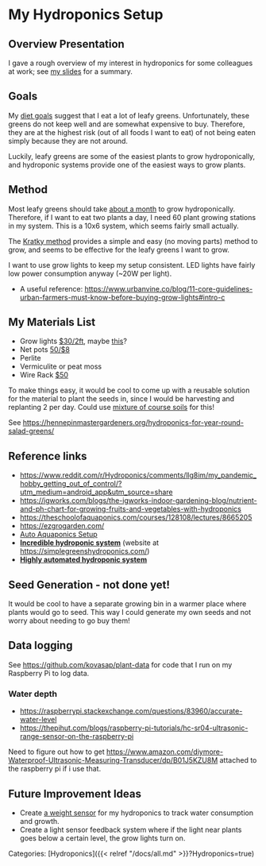 # My Hydroponics Setup

## Overview Presentation

I gave a rough overview of my interest in hydroponics for some colleagues at
work; see [my
slides](https://docs.google.com/presentation/d/15ld4dWkpqrHlZe9BtNFHWjIHNZ1D6AGCyu9sLCiGeSg/edit?usp=sharing)
for a summary.

## Goals

My [diet goals](/docs/health-and-longevity/food.md) suggest that I eat a lot of leafy greens.
Unfortunately, these greens do not keep well and are somewhat expensive to buy.
Therefore, they are at the highest risk (out of all foods I want to eat) of not
being eaten simply because they are not around.  

Luckily, leafy greens are some of the easiest plants to grow hydroponically,
and hydroponic systems provide one of the easiest ways to grow plants.

## Method

Most leafy greens should take [about a
month](https://homeguides.sfgate.com/quick-growing-plants-hydroponic-systems-27438.html#:~:text=best%20for%20you.-,Lettuce,ready%20as%20the%20leafy%20types.)
to grow hydroponically.  Therefore, if I want to eat two plants a day, I need
60 plant growing stations in my system.  This is a 10x6 system, which seems
fairly small actually.

The [Kratky method](https://university.upstartfarmers.com/blog/kratky-method)
provides a simple and easy (no moving parts) method to grow, and seems to be
effective for the leafy greens I want to grow.

I want to use grow lights to keep my setup consistent.  LED lights have fairly
low power consumption anyway (~20W per light).

  - A useful reference: https://www.urbanvine.co/blog/11-core-guidelines-urban-farmers-must-know-before-buying-grow-lights#intro-c


## My Materials List

 - Grow lights [$30/2ft](https://www.amazon.com/Byingo-2ft-Plant-Grow-Light/dp/B0792P3YPQ/ref=as_li_ss_tl?ie=UTF8&qid=1543443557&sr=8-4&keywords=24%22+grow+light&&linkCode=sl1&tag=growjourney-20&linkId=8ef750b460d78406d53989694159a1f4&language=en_US), maybe [this](https://www.amazon.com/gp/product/B07FKF6BT4/ref=ox_sc_act_title_1?smid=AHA091K9FJYEL&th=1)?
 - Net pots [50/$8](https://www.amazon.com/xGarden-Lightweight-Economy-Hydroponics-Aquaponics/dp/B07W9H8ZRH/ref=sr_1_6?dchild=1&keywords=net+cups&qid=1608176074&sr=8-6)
 - Perlite
 - Vermiculite or peat moss
 - Wire Rack [$50](https://www.amazon.com/Seville-Classics-5-Tier-Shelving-Wheels/dp/B00CL9204C/ref=sr_1_13?dchild=1&keywords=wire+rack+shelf&qid=1608176180&sr=8-13)

To make things easy, it would be cool to come up with a reusable solution for
the material to plant the seeds in, since I would be harvesting and replanting
2 per day.  Could use [mixture of course soils](https://youtu.be/jYOlzqIq9OM)
for this!

See https://hennepinmastergardeners.org/hydroponics-for-year-round-salad-greens/

## Reference links

 - https://www.reddit.com/r/Hydroponics/comments/llg8im/my_pandemic_hobby_getting_out_of_control/?utm_medium=android_app&utm_source=share
 - https://igworks.com/blogs/the-igworks-indoor-gardening-blog/nutrient-and-ph-chart-for-growing-fruits-and-vegetables-with-hydroponics
 - https://theschoolofaquaponics.com/courses/128108/lectures/8665205
 - https://ezgrogarden.com/
 - [Auto Aquaponics Setup](https://www.youtube.com/watch?v=VBspR2p0YYM)
 - **[Incredible hydroponic
   system](https://www.youtube.com/watch?v=bWebs3ID6Hw)** (website at
   https://simplegreenshydroponics.com/)
 - **[Highly automated hydroponic
   system](https://www.youtube.com/watch?v=nyqykZK2Ev4)**

## Seed Generation - not done yet!

It would be cool to have a separate growing bin in a warmer place where plants
would go to seed.  This way I could generate my own seeds and not worry about
needing to go buy them!

## Data logging

See https://github.com/kovasap/plant-data for code that I run on my Raspberry
Pi to log data.

### Water depth

 - https://raspberrypi.stackexchange.com/questions/83960/accurate-water-level
 - https://thepihut.com/blogs/raspberry-pi-tutorials/hc-sr04-ultrasonic-range-sensor-on-the-raspberry-pi

Need to figure out how to get 
https://www.amazon.com/diymore-Waterproof-Ultrasonic-Measuring-Transducer/dp/B01J5KZU8M
attached to the raspberry pi if i use that.

## Future Improvement Ideas

 - Create [a weight
   sensor](https://www.youtube.com/watch?v=dNiVZBTvwxs&ab_channel=RobotResearchLab)
   for my hydroponics to track water consumption and
   growth.
 - Create a light sensor feedback system where if the light near plants goes
   below a certain level, the grow lights turn on.

Categories: [Hydroponics]({{< relref "/docs/all.md" >}}?Hydroponics=true)